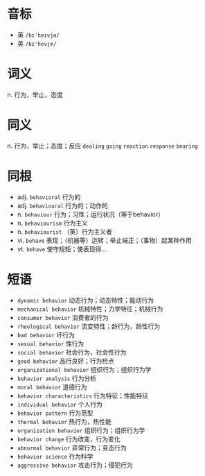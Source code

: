 # 音标

- 英 `/bɪˈheɪvjə/`
- 美 `/bɪ'hevjɚ/`

# 词义

n. 行为，举止，态度


# 同义

n. 行为，举止；态度；反应
`dealing` `going` `reaction` `response` `bearing`

# 同根

- adj. `behavioral` 行为的
- adj. `behavioural` 行为的；动作的
- n. `behaviour` 行为；习性；运行状况（等于behavior）
- n. `behaviourism` 行为主义
- n. `behaviourist` （英）行为主义者
- vi. `behave` 表现；（机器等）运转；举止端正；（事物）起某种作用
- vt. `behave` 使守规矩；使表现得…

# 短语

- `dynamic behavior` 动态行为；动态特性；能动行为
- `mechanical behavior` 机械特性；力学特征；机械行为
- `consumer behavior` 消费者的行为
- `rheological behavior` 流变特性；龄行为，龄性行为
- `bad behavior` 坏行为
- `sexual behavior` 性行为
- `social behavior` 社会行为，社会性行为
- `good behavior` 品行良好；行为检点
- `organizational behavior` 组织行为；组织行为学
- `behavior analysis` 行为分析
- `moral behavior` 道德行为
- `behavior characteristics` 行为特征；性能特征
- `individual behavior` 个人行为
- `behavior pattern` 行为范型
- `thermal behavior` 热行为，热性能
- `organization behavior` 组织行为；组织行为学
- `behavior change` 行为改变，行为变化
- `abnormal behavior` 异常行为；变态行为
- `behavior science` 行为科学
- `aggressive behavior` 攻击行为；侵犯行为

